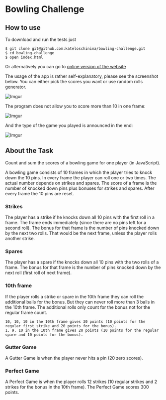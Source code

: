 # Bowling Challenge

How to use
-----
To download and run the tests just

```
$ git clone git@github.com:kateloschinina/bowling-challenge.git
$ cd bowling-challenge
$ open index.html
```
Or alternatively you can go to [online version of the website](https://kateloschinina-bowling.herokuapp.com/)

The usage of the app is rather self-explanatory, please see the screenshot below. You can either pick the scores you want or use random rolls generator.

![Imgur](http://i.imgur.com/6msNMp7.png)

The program does not allow you to score more than 10 in one frame:

![Imgur](http://i.imgur.com/EkJH6Ch.png)

And the type of the game you played is announced in the end:

![Imgur](http://i.imgur.com/1PWKPyY.png)


About the Task
-----

Count and sum the scores of a bowling game for one player (in JavaScript).

A bowling game consists of 10 frames in which the player tries to knock down the 10 pins. In every frame the player can roll one or two times. The actual number depends on strikes and spares. The score of a frame is the number of knocked down pins plus bonuses for strikes and spares. After every frame the 10 pins are reset.

### Strikes

The player has a strike if he knocks down all 10 pins with the first roll in a frame. The frame ends immediately (since there are no pins left for a second roll). The bonus for that frame is the number of pins knocked down by the next two rolls. That would be the next frame, unless the player rolls another strike.

### Spares

The player has a spare if the knocks down all 10 pins with the two rolls of a frame. The bonus for that frame is the number of pins knocked down by the next roll (first roll of next frame).

### 10th frame

If the player rolls a strike or spare in the 10th frame they can roll the additional balls for the bonus. But they can never roll more than 3 balls in the 10th frame. The additional rolls only count for the bonus not for the regular frame count.

    10, 10, 10 in the 10th frame gives 30 points (10 points for the regular first strike and 20 points for the bonus).
    1, 9, 10 in the 10th frame gives 20 points (10 points for the regular spare and 10 points for the bonus).

### Gutter Game

A Gutter Game is when the player never hits a pin (20 zero scores).

### Perfect Game

A Perfect Game is when the player rolls 12 strikes (10 regular strikes and 2 strikes for the bonus in the 10th frame). The Perfect Game scores 300 points.
